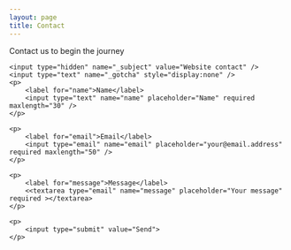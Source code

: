 ```yaml
---
layout: page
title: Contact
---
```

<p class="message">Contact us to begin the journey</p>

<p>
<form id="contactform" action="//formspree.io/justinseiser@gmail.com" method="POST">

	<input type="hidden" name="_subject" value="Website contact" />
	<input type="text" name="_gotcha" style="display:none" />
	<p>
		<label for="name">Name</label>
		<input type="text" name="name" placeholder="Name" required maxlength="30" />
	</p>

	<p>
		<label for="email">Email</label>
		<input type="email" name="email" placeholder="your@email.address" required maxlength="50" />
	</p>

	<p>
  		<label for="message">Message</label>
  		<<textarea type="email" name="message" placeholder="Your message" required ></textarea>
	</p>

	<p>
		<input type="submit" value="Send">
	</p>
</form>
</p>